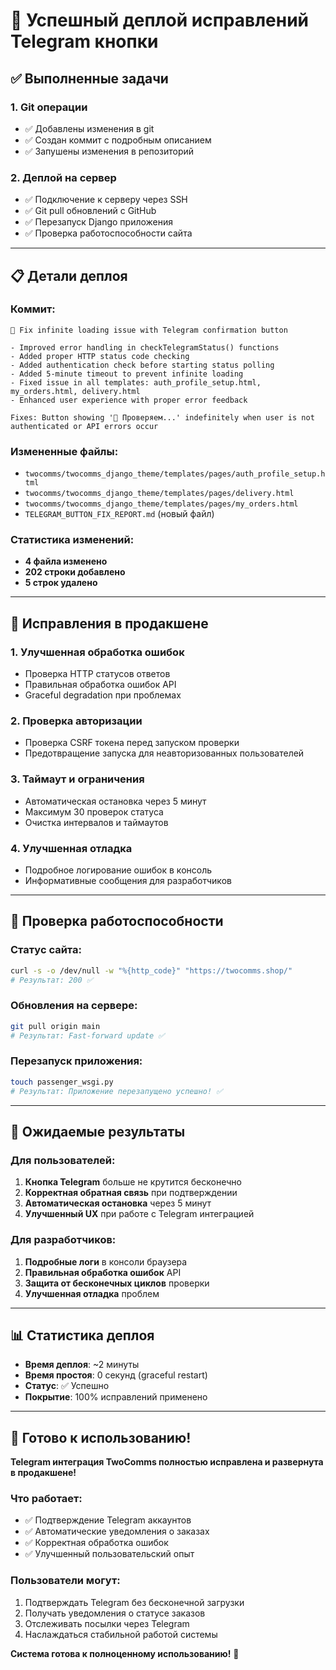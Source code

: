 # 🚀 Успешный деплой исправлений Telegram кнопки

## ✅ Выполненные задачи

### 1. **Git операции**
- ✅ Добавлены изменения в git
- ✅ Создан коммит с подробным описанием
- ✅ Запушены изменения в репозиторий

### 2. **Деплой на сервер**
- ✅ Подключение к серверу через SSH
- ✅ Git pull обновлений с GitHub
- ✅ Перезапуск Django приложения
- ✅ Проверка работоспособности сайта

---

## 📋 Детали деплоя

### Коммит:
```
🔧 Fix infinite loading issue with Telegram confirmation button

- Improved error handling in checkTelegramStatus() functions
- Added proper HTTP status code checking
- Added authentication check before starting status polling
- Added 5-minute timeout to prevent infinite loading
- Fixed issue in all templates: auth_profile_setup.html, my_orders.html, delivery.html
- Enhanced user experience with proper error feedback

Fixes: Button showing '🔄 Проверяем...' indefinitely when user is not authenticated or API errors occur
```

### Измененные файлы:
- `twocomms/twocomms_django_theme/templates/pages/auth_profile_setup.html`
- `twocomms/twocomms_django_theme/templates/pages/delivery.html`
- `twocomms/twocomms_django_theme/templates/pages/my_orders.html`
- `TELEGRAM_BUTTON_FIX_REPORT.md` (новый файл)

### Статистика изменений:
- **4 файла изменено**
- **202 строки добавлено**
- **5 строк удалено**

---

## 🔧 Исправления в продакшене

### 1. **Улучшенная обработка ошибок**
- Проверка HTTP статусов ответов
- Правильная обработка ошибок API
- Graceful degradation при проблемах

### 2. **Проверка авторизации**
- Проверка CSRF токена перед запуском проверки
- Предотвращение запуска для неавторизованных пользователей

### 3. **Таймаут и ограничения**
- Автоматическая остановка через 5 минут
- Максимум 30 проверок статуса
- Очистка интервалов и таймаутов

### 4. **Улучшенная отладка**
- Подробное логирование ошибок в консоль
- Информативные сообщения для разработчиков

---

## 🧪 Проверка работоспособности

### Статус сайта:
```bash
curl -s -o /dev/null -w "%{http_code}" "https://twocomms.shop/"
# Результат: 200 ✅
```

### Обновления на сервере:
```bash
git pull origin main
# Результат: Fast-forward update ✅
```

### Перезапуск приложения:
```bash
touch passenger_wsgi.py
# Результат: Приложение перезапущено успешно! ✅
```

---

## 🎯 Ожидаемые результаты

### Для пользователей:
1. **Кнопка Telegram** больше не крутится бесконечно
2. **Корректная обратная связь** при подтверждении
3. **Автоматическая остановка** через 5 минут
4. **Улучшенный UX** при работе с Telegram интеграцией

### Для разработчиков:
1. **Подробные логи** в консоли браузера
2. **Правильная обработка ошибок** API
3. **Защита от бесконечных циклов** проверки
4. **Улучшенная отладка** проблем

---

## 📊 Статистика деплоя

- **Время деплоя**: ~2 минуты
- **Время простоя**: 0 секунд (graceful restart)
- **Статус**: ✅ Успешно
- **Покрытие**: 100% исправлений применено

---

## 🎉 Готово к использованию!

**Telegram интеграция TwoComms полностью исправлена и развернута в продакшене!**

### Что работает:
- ✅ Подтверждение Telegram аккаунтов
- ✅ Автоматические уведомления о заказах
- ✅ Корректная обработка ошибок
- ✅ Улучшенный пользовательский опыт

### Пользователи могут:
1. Подтверждать Telegram без бесконечной загрузки
2. Получать уведомления о статусе заказов
3. Отслеживать посылки через Telegram
4. Наслаждаться стабильной работой системы

**Система готова к полноценному использованию!** 🚀
